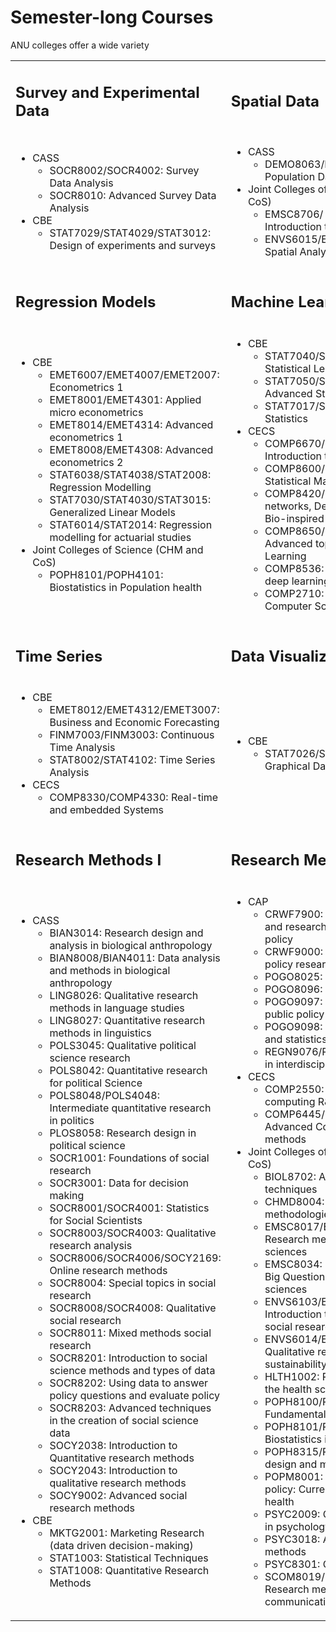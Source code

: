 # Semester-long Courses 

ANU colleges offer a wide variety 

<table border="0">
 <tr>
    <td><h2>Survey and Experimental Data</h2></td>
    <td><h2>Spatial Data</h2></td>
 </tr>
 <tr>
    <td> 
        <ul>
            <li>CASS
                <ul>
                    <li>SOCR8002/SOCR4002: Survey Data Analysis</li>
                    <li>SOCR8010: Advanced Survey Data Analysis</li>
                 </ul>
            </li>
             <li>CBE
                 <ul>
                     <li>STAT7029/STAT4029/STAT3012: Design of experiments and surveys</li>
                </ul>
             </li>
        </ul>
    </td>
    <td>
        <ul>
            <li>CASS
                <ul>
                    <li>DEMO8063/DEMO4063: Spatial Population Data Analysis</li>
                 </ul>
            </li>
             <li>Joint Colleges of Science (CHM and CoS)
                 <ul>
                     <li>EMSC8706/ EMSC4706: Introduction to natural Hazards</li>
                     <li>ENVS6015/ENVS2015: GIS and Spatial Analysis</li>
                </ul>
             </li>
        </ul>
    </td>
 </tr>
 <tr>
    <td><h2>Regression Models</h2></td>
    <td><h2>Machine Learning</h2></td>
 </tr>
 <tr>
    <td> 
        <ul>
            <li>CBE
                <ul>
                    <li>EMET6007/EMET4007/EMET2007: Econometrics 1</li>
                    <li>EMET8001/EMET4301: Applied micro econometrics</li>
                    <li>EMET8014/EMET4314: Advanced econometrics 1</li>
                    <li>EMET8008/EMET4308: Advanced econometrics 2</li>
                    <li>STAT6038/STAT4038/STAT2008: Regression Modelling</li>
                    <li>STAT7030/STAT4030/STAT3015: Generalized Linear Models</li>
                    <li>STAT6014/STAT2014: Regression modelling for actuarial studies</li>
                 </ul>
            </li>
             <li>Joint Colleges of Science (CHM and CoS)
                 <ul>
                     <li>POPH8101/POPH4101: Biostatistics in Population health</li>
                </ul>
             </li>
        </ul>
    </td>
    <td>
        <ul>
            <li>CBE
                <ul>
                    <li>STAT7040/STAT4040/STAT3040: Statistical Learning</li>
                    <li>STAT7050/STAT4050/STAT3050: Advanced Statistical Learning</li>
                    <li>STAT7017/STAT3017: Big Data Statistics</li>
                 </ul>
            </li>
             <li>CECS
                 <ul>
                     <li>COMP6670/COMP3670: Introduction to Machine Learning</li>
                     <li>COMP8600/COMP4670: Statistical Machine Learning</li>
                     <li>COMP8420/COMP4660: Neural-networks, Deep Learning and Bio-inspired computing</li>
                     <li>COMP8650/COMP4680: Advanced topics in Machine Learning</li>
                     <li>COMP8536: Advanced topics in deep learning for computer vision</li>
                     <li>COMP2710: Special topics in Computer Science</li>
                </ul>
             </li>
        </ul>
    </td>
 </tr>
 <tr>
    <td><h2>Time Series</h2></td>
    <td><h2>Data Visualization</h2></td>
 </tr>
 <tr>
    <td> 
        <ul>
            <li>CBE
                <ul>
                    <li>EMET8012/EMET4312/EMET3007: Business and Economic Forecasting</li>
                    <li>FINM7003/FINM3003: Continuous Time Analysis</li>
                    <li>STAT8002/STAT4102: Time Series Analysis</li>
                 </ul>
            </li>
            <li>CECS
                 <ul>
                     <li>COMP8330/COMP4330: Real-time and embedded Systems</li>
                </ul>
             </li>
        </ul>
    </td>
    <td>
        <ul>
            <li>CBE
                <ul>
                    <li>STAT7026/STAT4026/STAT3011: Graphical Data Analysis</li>
                </ul>
             </li>
        </ul>
    </td>
 </tr>
 <tr>
    <td><h2>Research Methods I</h2></td>
    <td><h2>Research Methods II</h2></td>
 </tr>
 <tr>
    <td> 
        <ul>
             <li>CASS
                 <ul>
                     <li>BIAN3014: Research design and analysis in biological anthropology</li>
                     <li>BIAN8008/BIAN4011: Data analysis and methods in biological anthropology</li>
                     <li>LING8026: Qualitative research methods in language studies</li>
                     <li>LING8027: Quantitative research methods in linguistics</li>
                     <li>POLS3045: Qualitative political science research</li>
                     <li>POLS8042: Quantitative research for political Science</li>
                     <li>POLS8048/POLS4048: Intermediate quantitative research in politics</li>
                     <li>PLOS8058: Research design in political science</li>
                     <li>SOCR1001: Foundations of social research</li>
                     <li>SOCR3001: Data for decision making</li>
                     <li>SOCR8001/SOCR4001: Statistics for Social Scientists</li>
                     <li>SOCR8003/SOCR4003: Qualitative research analysis</li>
                     <li>SOCR8006/SOCR4006/SOCY2169: Online research methods</li>
                     <li>SOCR8004: Special topics in social research</li>
                     <li>SOCR8008/SOCR4008: Qualitative social research</li>
                     <li>SOCR8011: Mixed methods social research</li>
                     <li>SOCR8201: Introduction to social science methods and types of data</li>
                     <li>SOCR8202: Using data to answer policy questions and evaluate policy</li>
                     <li>SOCR8203: Advanced techniques in the creation of social science data</li>
                     <li>SOCY2038: Introduction to Quantitative research methods</li>
                     <li>SOCY2043: Introduction to qualitative research methods</li>
                     <li>SOCY9002: Advanced social research methods</li>
                </ul>
             </li>
             <li>CBE
                <ul>
                    <li>MKTG2001: Marketing Research (data driven decision-making)</li>
                    <li>STAT1003: Statistical Techniques</li>
                    <li>STAT1008: Quantitative Research Methods</li>
                 </ul>
            </li>
        </ul>
    </td>
    <td>
        <ul>
            <li>CAP
                <ul>
                    <li>CRWF7900: Graduate academic and research skills for public policy</li>
                    <li>CRWF9000: Fostering public policy research</li>
                    <li>POGO8025: Social policy analysis</li>
                    <li>POGO8096: Policy research</li>
                    <li>POGO9097: Research design for public policy</li>
                    <li>POGO9098: Research analysis and statistics</li>
                    <li>REGN9076/REGN8001: Methods in interdisciplinary research</li>
                 </ul>
            </li>
            <li>CECS
                <ul>
                    <li>COMP2550: Advanced computing R&D methods</li>
                    <li>COMP6445/COMP4450: Advanced Computing research methods</li>
                 </ul>
            </li>
            <li>Joint Colleges of Science (CHM and CoS)
                <ul>
                    <li>BIOL8702: Advanced research techniques</li>
                    <li>CHMD8004: Qualitative methodologies for research</li>
                    <li>EMSC8017/EMSC4017: Research methods for earth sciences</li>
                    <li>EMSC8034: Research orientation: Big Questions in the earth sciences</li>
                    <li>ENVS6103/ENVS1003: Introduction to Environmental and social research</li>
                    <li>ENVS6014/ENVS2014: Qualitative research methods in sustainability</li>
                    <li>HLTH1002: Research methods in the health sciences</li>
                    <li>POPH8100/POPH4100: Fundamentals of epidemiology</li>
                    <li>POPH8101/POPH4101: Biostatistics in population health</li>
                    <li>POPH8315/POPH4315: Research design and methods</li>
                    <li>POPM8001: Research, treatment, policy: Current Issues in mental health</li>
                    <li>PSYC2009: Quantitative methods in psychology</li>
                    <li>PSYC3018: Advanced research methods</li>
                    <li>PSYC8301: Clinical research</li>
                    <li>SCOM8019/SCOM4019: Research methods in the science communication</li>
                 </ul>
            </li>
        </ul>
    </td>
 </tr>
</table>

